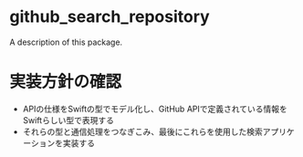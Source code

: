 # github_search_repository

A description of this package.

# 実装方針の確認
- APIの仕様をSwiftの型でモデル化し、GitHub APIで定義されている情報をSwiftらしい型で表現する
- それらの型と通信処理をつなぎこみ、最後にこれらを使用した検索アプリケーションを実装する
